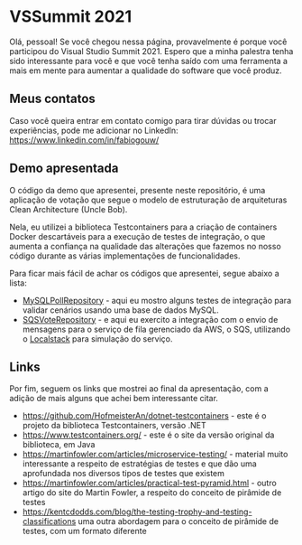 # VSSummit 2021

Olá, pessoal! Se você chegou nessa página, provavelmente é porque você participou do Visual Studio Summit 2021. Espero que a minha palestra tenha sido interessante para você e que você tenha saído com uma ferramenta a mais em mente para aumentar a qualidade do software que você produz.

## Meus contatos

Caso você queira entrar em contato comigo para tirar dúvidas ou trocar experiências, pode me adicionar no LinkedIn: https://www.linkedin.com/in/fabiogouw/

## Demo apresentada

O código da demo que apresentei, presente neste repositório, é uma aplicação de votação que segue o modelo de estruturação de arquiteturas Clean Architecture (Uncle Bob).

Nela, eu utilizei a biblioteca Testcontainers para a criação de containers Docker descartáveis para a execução de testes de integração, o que aumenta a confiança na qualidade das alterações que fazemos no nosso código durante as várias implementações de funcionalidades.

Para ficar mais fácil de achar os códigos que apresentei, segue abaixo a lista:
- [MySQLPollRepository](../src/SuperSurvey.Adapters/MySQLPollRepository.cs) - aqui eu mostro alguns testes de integração para validar cenários usando uma base de dados MySQL.
- [SQSVoteRepository](../src/SuperSurvey.Adapters/SQSVoteRepository.cs) - e aqui eu exercito a integração com o envio de mensagens para o serviço de fila gerenciado da AWS, o SQS, utilizando o [Localstack](https://localstack.cloud/) para simulação do serviço.

## Links

Por fim, seguem os links que mostrei ao final da apresentação, com a adição de mais alguns que achei bem interessante citar.

- https://github.com/HofmeisterAn/dotnet-testcontainers - este é o projeto da biblioteca Testcontainers, versão .NET
- https://www.testcontainers.org/ - este é o site da versão original da biblioteca, em Java
- https://martinfowler.com/articles/microservice-testing/ - material muito interessante a respeito de estratégias de testes e que dão uma aprofundada nos diversos tipos de testes que existem
- https://martinfowler.com/articles/practical-test-pyramid.html - outro artigo do site do Martin Fowler, a respeito do conceito de pirâmide de testes
- https://kentcdodds.com/blog/the-testing-trophy-and-testing-classifications uma outra abordagem para o conceito de pirâmide de testes, com um formato diferente